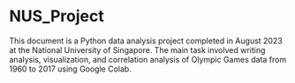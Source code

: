 # NUS_Project
This document is a Python data analysis project completed in August 2023 at the National University of Singapore. The main task involved writing analysis, visualization, and correlation analysis of Olympic Games data from 1960 to 2017 using Google Colab.
